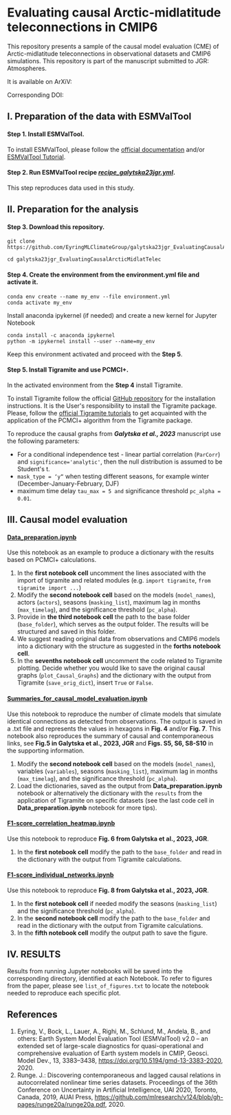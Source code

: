# Evaluating causal Arctic-midlatitude teleconnections in CMIP6

This repository presents a sample of the causal model evaluation (CME) of Arctic-midlatitude teleconnections in observational datasets and CMIP6 simulations. This repository is part of the manuscript submitted to JGR: Atmospheres.

It is available on ArXiV: 

Corresponding DOI: 

## **I. Preparation of the data with ESMValTool**
#### **Step 1.**  Install ESMValTool.
To install ESMValTool, please follow the [official documentation](https://docs.esmvaltool.org/en/latest/quickstart/installation.html) and/or [ESMValTool Tutorial](https://tutorial.esmvaltool.org/). 
#### **Step 2.**  Run ESMValTool recipe [_**recipe_galytska23jgr.yml**_](https://docs.esmvaltool.org/en/latest/recipes/recipe_galytska23jgr.html#recipe-galytska23jgr).

This step reproduces data used in this study. 

## **II. Preparation for the analysis**

#### **Step 3.**  Download this repository.

```
git clone https://github.com/EyringMLClimateGroup/galytska23jgr_EvaluatingCausalArcticMidlatTelec

cd galytska23jgr_EvaluatingCausalArcticMidlatTelec
```

#### **Step 4.** Create the environment from the environment.yml file and activate it.

```
conda env create --name my_env --file environment.yml
conda activate my_env
```
Install anaconda ipykernel (if needed) and create a new kernel for Jupyter Notebook

```
conda install -c anaconda ipykernel
python -m ipykernel install --user --name=my_env
```
Keep this environment activated and proceed with the **Step 5**.
#### **Step 5.** Install Tigramite and use PCMCI+.
In the activated environment from the **Step 4** install Tigramite. 

To install Tigramite follow the official [GitHub repository](https://github.com/jakobrunge/tigramite) for the installation instructions. It is the User's responsibility to install the Tigramite package. Please, follow the [official Tigramite tutorials](https://github.com/jakobrunge/tigramite/tree/master/tutorials) to get acquainted with the application of the PCMCI+ algorithm from the Tigramite package. 

To reproduce the causal graphs from **_Galytska et al., 2023_** manuscript use the following parameters:

* For a conditional independence test  - linear partial correlation (`ParCorr`) and `significance='analytic'`, then the null distribution is assumed to be Student's t. 
* `mask_type = ‘y“` when testing different seasons, for example winter (December-January-February, DJF)
* maximum time delay `tau_max = 5 and` significance threshold `pc_alpha = 0.01`. 

## **III. Causal model evaluation**

#### [Data_preparation.ipynb](Data_preparation.ipynb)

Use this notebook as an example to produce a dictionary with the results based on PCMCI+ calculations. 

1. In the **first notebook cell** uncomment the lines associated with the import of tigramite and related modules (e.g. `import tigramite`, `from tigramite import ...`)
2. Modify the **second notebook cell** based on the models (`model_names`), actors (`actors`), seasons (`masking_list`), maximum lag in months (`max_timelag`), and the significance threshold (`pc_alpha`). 
3. Provide in **the third notebook cell** the path to the base folder (`base_folder`), which serves as the output folder. The results will be structured and saved in this folder. 
4. We suggest reading original data from observations and CMIP6 models into a dictionary with the structure as suggested in the **forths notebook cell**.
5. In the **sevenths notebook cell** uncomment the code related to Tigramite plotting.  Decide whether you would like to save the original causal graphs (`plot_Causal_Graphs`) and the dictionary with the output from Tigramite (`save_orig_dict`), insert `True` or `False`. 

#### [Summaries_for_causal_model_evaluation.ipynb](Summaries_for_causal_model_evaluation.ipynb)

Use this notebook to reproduce the number of climate models that simulate identical connections as detected from observations. The output is saved in a .txt file and represents the values in hexagons in **Fig. 4** and/or **Fig. 7**. This notebook also reproduces the summary of causal and contemporaneous links, see **Fig.5 in Galytska et al., 2023, JGR** and **Figs. S5, S6, S8-S10** in the supporting information.

1. Modify the **second notebook cell** based on the models (`model_names`), variables (`variables`), seasons (`masking_list`), maximum lag in months (`max_timelag`), and the significance threshold (`pc_alpha`). 
2. Load the dictionaries, saved as the output from **Data_preparation.ipynb** notebook or alternatively the dictionary with the `results` from the application of Tigramite on specific datasets (see the last code cell in **Data_preparation.ipynb** notebook for more tips). 

#### [F1-score_correlation_heatmap.ipynb](F1-score_correlation_heatmap.ipynb)

Use this notebook to reproduce **Fig. 6 from Galytska et al., 2023, JGR**.

1. In the **first notebook cell** modify the path to the `base_folder` and read in the dictionary with the output from Tigramite calculations.

#### [F1-score_individual_networks.ipynb](F1-score_individual_networks.ipynb)

Use this notebook to reproduce **Fig. 8 from Galytska et al., 2023, JGR**.

1. In the **first notebook cell** if needed modify the seasons (`masking_list`) and the significance threshold (`pc_alpha`). 
2. In the **second notebook cell** modify the path to the `base_folder` and read in the dictionary with the output from Tigramite calculations.
3. In the **fifth notebook cell** modify the output path to save the figure.

## **IV. RESULTS**

Results from running Jupyter notebooks will be saved into the corresponding directory, identified at each Notebook. To refer to figures from the paper, please see `list_of_figures.txt` to locate the notebook needed to reproduce each specific plot. 

## **References**

1. Eyring, V., Bock, L., Lauer, A., Righi, M., Schlund, M., Andela, B., and others: Earth System Model Evaluation Tool (ESMValTool) v2.0 – an extended set of large-scale diagnostics for quasi-operational and comprehensive evaluation of Earth system models in CMIP, Geosci. Model Dev., 13, 3383–3438, <https://doi.org/10.5194/gmd-13-3383-2020>, 2020.
2. Runge. J.: Discovering contemporaneous and lagged causal relations in autocorrelated nonlinear time series datasets. Proceedings of the 36th Conference on Uncertainty in Artificial Intelligence, UAI 2020, Toronto, Canada, 2019, AUAI Press, <https://github.com/mlresearch/v124/blob/gh-pages/runge20a/runge20a.pdf>, 2020.



